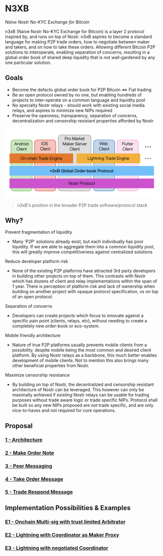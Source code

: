 # N3XB
*Naive Nostr No-KYC Exchange for Bitcoin*

n3xB (Naive Nostr No-KYC Exchange for Bitcoin) is a layer 2 protocol inspired by, and runs on top of Nostr. n3xB aspires to become a standard language for making P2P trade orders, how to negotiate between maker and takers, and on how to take these orders. Allowing different Bitcoin P2P solutions to interoperate, enabling separation of concerns, resulting in a global order book of shared deep liquidity that is not wall-gardened by any one particular solution.

## Goals
- Become the defacto global order book for P2P Bitcoin <=> Fiat trading
- Be an open protocol owned by no one, but enabling hundreds of projects to inter-operate on a common language and liquidity pool
- No specialty Nostr relays - should work with existing social media relays, and aspires to minimize new NIPs required
- Preserve the openness, transparency, separation of concerns, decentralization and censorship resistant properties afforded by Nostr

![n3xB's position in the broader P2P trade software/protocol stack](software_protocol_stack.png)
> n3xB's position in the broader P2P trade software/protocol stack

## Why?
Prevent fragmentation of liquidity
- Many ‘P2P’ solutions already exist, but each individually has poor liquidity. If we are able to aggregate them into a common liquidity pool, this will greatly improve competitiveness against centralized solutions

Reduce developer platform risk
- None of the existing P2P platforms have attracted 3rd party developers in building other projects on top of them. This contrasts with Nostr which has dozens of client and relay implementations within the span of 1 year. There is perception of platform risk and lack of ownership when building on another project with opaque protocol specification, vs on top of an open protocol.

Separation of concerns
- Developers can create projects which focus to innovate against a specific pain point (clients, relays, etc), without needing to create a completely new order-book or eco-system.

Mobile friendly architecture
- Nature of true P2P platforms usually prevents mobile clients from a possibility, despite mobile being the most common and desired client platform. By using Nostr relays as a backbone, this much better enables development of mobile clients. Not to mention this also brings many other beneficial properties from Nostr.

Maximize censorship resistance
- By building on top of Nostr, the decentralized and censorship resistant architecture of Nostr can be leveraged. This however can only be maximally achieved if *existing* Nostr relays can be usable for trading purposes without trade aware logic or trade specific NIPs. Protocol shall be built so any new NIPs proposed are not trade specific, and are only nice-to-haves and not required for core operations.


## Proposal

### [**1 - Architecture**](/specs/architecture/architecture.md)
### [**2 - Make Order Note**](/specs/maker-notes/maker-note.md)
### [**3 - Peer Messaging**](/specs/peer-messaging/peer-messaging.md)
### [**4 - Take Order Message**](/specs/taker-message/taker-message.md)
### [**5 - Trade Respond Message**](/specs/trade-response/trade-response.md)

## Implementation Possibilities & Examples

### [**E1 - Onchain Multi-sig with trust limited Arbitrator**](/examples/on-chain/on-chain.md)
### [**E2 - Lightning with Coordinator as Maker Proxy**](/examples/lightning-proxy/lightning-proxy.md)
### [**E3 - Lightning with negotiated Coordinator**](/examples/lightning-negotiated/lightning-negotiated.md)